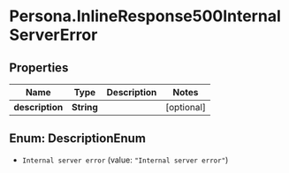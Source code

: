 # Persona.InlineResponse500InternalServerError

## Properties
Name | Type | Description | Notes
------------ | ------------- | ------------- | -------------
**description** | **String** |  | [optional] 


<a name="DescriptionEnum"></a>
## Enum: DescriptionEnum


* `Internal server error` (value: `"Internal server error"`)




